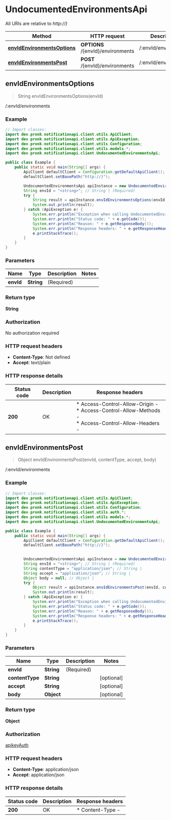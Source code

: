 # UndocumentedEnvironmentsApi

All URIs are relative to *http://}*

| Method | HTTP request | Description |
|------------- | ------------- | -------------|
| [**envIdEnvironmentsOptions**](UndocumentedEnvironmentsApi.md#envIdEnvironmentsOptions) | **OPTIONS** /{envId}/environments | /:envId/environments |
| [**envIdEnvironmentsPost**](UndocumentedEnvironmentsApi.md#envIdEnvironmentsPost) | **POST** /{envId}/environments | /:envId/environments |



## envIdEnvironmentsOptions

> String envIdEnvironmentsOptions(envId)

/:envId/environments

### Example

```java
// Import classes:
import dev.pronk.notificationapi.client.utils.ApiClient;
import dev.pronk.notificationapi.client.utils.ApiException;
import dev.pronk.notificationapi.client.utils.Configuration;
import dev.pronk.notificationapi.client.utils.models.*;
import dev.pronk.notificationapi.client.UndocumentedEnvironmentsApi;

public class Example {
    public static void main(String[] args) {
        ApiClient defaultClient = Configuration.getDefaultApiClient();
        defaultClient.setBasePath("http://}");

        UndocumentedEnvironmentsApi apiInstance = new UndocumentedEnvironmentsApi(defaultClient);
        String envId = "<string>"; // String | (Required) 
        try {
            String result = apiInstance.envIdEnvironmentsOptions(envId);
            System.out.println(result);
        } catch (ApiException e) {
            System.err.println("Exception when calling UndocumentedEnvironmentsApi#envIdEnvironmentsOptions");
            System.err.println("Status code: " + e.getCode());
            System.err.println("Reason: " + e.getResponseBody());
            System.err.println("Response headers: " + e.getResponseHeaders());
            e.printStackTrace();
        }
    }
}
```

### Parameters


| Name | Type | Description  | Notes |
|------------- | ------------- | ------------- | -------------|
| **envId** | **String**| (Required)  | |

### Return type

**String**

### Authorization

No authorization required

### HTTP request headers

- **Content-Type**: Not defined
- **Accept**: text/plain


### HTTP response details
| Status code | Description | Response headers |
|-------------|-------------|------------------|
| **200** | OK |  * Access-Control-Allow-Origin -  <br>  * Access-Control-Allow-Methods -  <br>  * Access-Control-Allow-Headers -  <br>  |


## envIdEnvironmentsPost

> Object envIdEnvironmentsPost(envId, contentType, accept, body)

/:envId/environments

### Example

```java
// Import classes:
import dev.pronk.notificationapi.client.utils.ApiClient;
import dev.pronk.notificationapi.client.utils.ApiException;
import dev.pronk.notificationapi.client.utils.Configuration;
import dev.pronk.notificationapi.client.utils.auth.*;
import dev.pronk.notificationapi.client.utils.models.*;
import dev.pronk.notificationapi.client.UndocumentedEnvironmentsApi;

public class Example {
    public static void main(String[] args) {
        ApiClient defaultClient = Configuration.getDefaultApiClient();
        defaultClient.setBasePath("http://}");
        

        UndocumentedEnvironmentsApi apiInstance = new UndocumentedEnvironmentsApi(defaultClient);
        String envId = "<string>"; // String | (Required) 
        String contentType = "application/json"; // String | 
        String accept = "application/json"; // String | 
        Object body = null; // Object | 
        try {
            Object result = apiInstance.envIdEnvironmentsPost(envId, contentType, accept, body);
            System.out.println(result);
        } catch (ApiException e) {
            System.err.println("Exception when calling UndocumentedEnvironmentsApi#envIdEnvironmentsPost");
            System.err.println("Status code: " + e.getCode());
            System.err.println("Reason: " + e.getResponseBody());
            System.err.println("Response headers: " + e.getResponseHeaders());
            e.printStackTrace();
        }
    }
}
```

### Parameters


| Name | Type | Description  | Notes |
|------------- | ------------- | ------------- | -------------|
| **envId** | **String**| (Required)  | |
| **contentType** | **String**|  | [optional] |
| **accept** | **String**|  | [optional] |
| **body** | **Object**|  | [optional] |

### Return type

**Object**

### Authorization

[apikeyAuth](../README.md#apikeyAuth)

### HTTP request headers

- **Content-Type**: application/json
- **Accept**: application/json


### HTTP response details
| Status code | Description | Response headers |
|-------------|-------------|------------------|
| **200** | OK |  * Content-Type -  <br>  |

